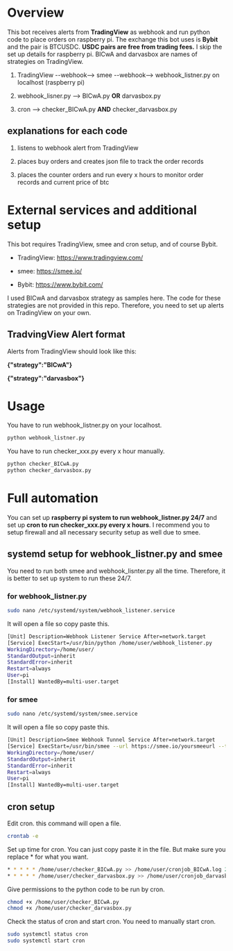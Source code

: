 # Overview
This bot receives alerts from **TradingView** as webhook and run python code to place orders on raspberry pi. The exchange this bot uses is **Bybit** and the pair is BTCUSDC. **USDC pairs are free from trading fees.** I skip the set up details for raspberry pi. BICwA and darvasbox are names of strategies on TradingView.

1. TradingView --webhook--> smee --webhook--> webhook_listner.py on localhost (raspberry pi)

2. webhook_lisner.py --> BICwA.py **OR** darvasbox.py

3. cron --> checker_BICwA.py **AND** checker_darvasbox.py

## explanations for each code
1. listens to webhook alert from TradingView

2. places buy orders and creates json file to track the order records

3. places the counter orders and run every x hours to monitor order records and current price of btc

# External services and additional setup
This bot requires TradingView, smee and cron setup, and of course Bybit.

- TradingView: https://www.tradingview.com/

- smee: https://smee.io/

- Bybit: https://www.bybit.com/

I used BICwA and darvasbox strategy as samples here. The code for these strategies are not provided in this repo. Therefore, you need to set up alerts on TradingView on your own. 

## TradvingView Alert format
Alerts from TradingView should look like this:

**{"strategy":"BICwA"}**

**{"strategy":"darvasbox"}**

# Usage
You have to run webhook_listner.py on your localhost.

```bash
python webhook_listner.py
```

You have to run checker_xxx.py every x hour manually.
```bash
python checker_BICwA.py
python checker_darvasbox.py
```

# Full automation
You can set up **raspberry pi system to run webhook_listner.py 24/7** and set up **cron to run checker_xxx.py every x hours**.
I recommend you to setup firewall and all necessary security setup as well due to smee.

## systemd setup for webhook_listner.py and smee
You need to run both smee and webhook_lisnter.py all the time. Therefore, it is better to set up system to run these 24/7.

### for webhook_listner.py
```bash
sudo nano /etc/systemd/system/webhook_listener.service
```
It will open a file so copy paste this.
```bash
[Unit] Description=Webhook Listener Service After=network.target
[Service] ExecStart=/usr/bin/python /home/user/webhook_listener.py 
WorkingDirectory=/home/user/ 
StandardOutput=inherit 
StandardError=inherit 
Restart=always 
User=pi
[Install] WantedBy=multi-user.target
```

### for smee
```bash
sudo nano /etc/systemd/system/smee.service
```
It will open a file so copy paste this.
```bash
[Unit] Description=Smee Webhook Tunnel Service After=network.target
[Service] ExecStart=/usr/bin/smee --url https://smee.io/yoursmeeurl --target http://localhost:5000/webhook 
WorkingDirectory=/home/user/ 
StandardOutput=inherit 
StandardError=inherit 
Restart=always 
User=pi
[Install] WantedBy=multi-user.target
```

## cron setup
Edit cron. this command will open a file.
```bash
crontab -e
```
Set up time for cron. You can just copy paste it in the file. But make sure you replace * for what you want.
```bash
* * * * * /home/user/checker_BICwA.py >> /home/user/cronjob_BICwA.log 2>&1
* * * * * /home/user/checker_darvasbox.py >> /home/user/cronjob_darvasbox.log 2>&1
```

Give permissions to the python code to be run by cron.
```bash
chmod +x /home/user/checker_BICwA.py
chmod +x /home/user/checker_darvasbox.py
```

Check the status of cron and start cron. You need to manually start cron.
```bash
sudo systemctl status cron
sudo systemctl start cron
```
